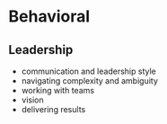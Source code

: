 # Behavioral

## Leadership

- communication and leadership style
- navigating complexity and ambiguity
- working with teams
- vision
- delivering results
